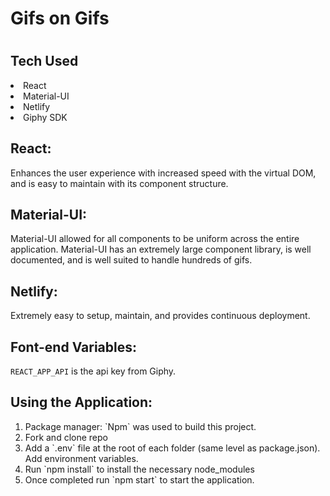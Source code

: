 <h1>Gifs on Gifs<h1>

<h2>Tech Used</h2>

<li>React</li>
<li>Material-UI</li>
<li>Netlify</li>
<li>Giphy SDK</li>

<h2>React:</h2>
Enhances the user experience with increased speed with the virtual DOM, and is easy to maintain with its component structure. 

<h2>Material-UI:</h2>
Material-UI allowed for all components to be uniform across the entire application. Material-UI has an extremely large component library, is well documented, and is well suited to handle hundreds of gifs.

<h2>Netlify:</h2>
Extremely easy to setup, maintain, and provides continuous deployment.


<h2>Font-end Variables:</h2>

`REACT_APP_API` is the api key from Giphy.

<h2>Using the Application:</h2>

<ol>
<li>Package manager: `Npm` was used to build this project. </li>
<li>Fork and clone repo</li>
<li>Add a `.env` file at the root of each folder (same level as package.json). Add environment variables.</li>
<li>Run `npm install` to install the necessary node_modules</li>
<li>Once completed run `npm start` to start the application. </li>
  </ol>
  



